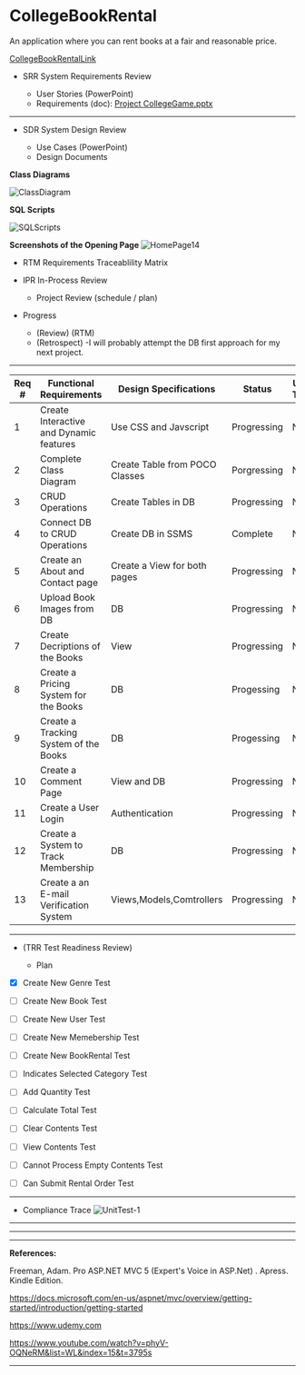 # CollegeBookRental

An application where you can rent books at a fair and reasonable price. 



[CollegeBookRentalLink](https://collegebookrentaldonnyves.azurewebsites.net/)
- SRR  System Requirements Review

	- User Stories (PowerPoint)
  - Requirements (doc): [Project CollegeGame.pptx](https://github.com/donnyves/CollegeBookRental/files/3076989/Project.CollegeGame.pptx)
---
- SDR  System Design Review

	- Use Cases (PowerPoint)
  - Design Documents

**Class Diagrams**

![ClassDiagram](https://user-images.githubusercontent.com/40510674/56258172-7fa4cd80-6083-11e9-823a-efb39b5d8382.PNG)


**SQL Scripts**

![SQLScripts](https://user-images.githubusercontent.com/40510674/56181491-920b0280-5fc2-11e9-9a1c-b19e427bbb0b.PNG)

  
**Screenshots of the Opening Page**
![HomePage14](https://user-images.githubusercontent.com/40510674/56264883-bb985c80-609c-11e9-89fb-8eaacea67e3f.PNG)
  - RTM  Requirements Traceablility Matrix
 - IPR   In-Process Review

	- Project Review (schedule / plan)
  - Progress
    - (Review) (RTM)
    - (Retrospect) -I will probably attempt the DB first approach for my next project.
--- 
|Req #|Functional Requirements|Design Specifications| Status|Unit Test  |
| ------------- |-------------| -----| --------|------|
|1|Create Interactive and Dynamic features  |Use CSS and Javscript  |Progressing |N/A|
|2|Complete Class Diagram  |Create Table from POCO Classes|Porgressing|N/A|
|3|CRUD Operations|Create Tables in DB|Progressing |N/A|
|4|Connect DB to CRUD Operations|Create DB in SSMS|Complete|N/A|
|5|Create an About and Contact page|Create a View for both pages|Progressing|N/A|
|6|Upload Book Images from DB| DB |Progressing|N/A|
|7|Create Decriptions of the Books|View |Progressing|N/A|
|8|Create a Pricing System for the Books|DB|Progessing|N/A|
|9|Create a Tracking System of the Books|DB|Progessing|N/A|
|10|Create a Comment Page|View and DB|Progressing|N/A|
|11|Create a User Login | Authentication | Progressing|N/A|
|12|Create a System to Track Membership  |   DB   |  Progressing |N/A|
|13|Create a an E-mail Verification System | Views,Models,Comtrollers | Progressing |N/A|



  
---

- (TRR  Test Readiness Review)

	- Plan
- [x] Create New Genre Test
- [ ] Create New Book Test
- [ ] Create New User Test
- [ ] Create New Memebership Test
- [ ] Create New BookRental Test
- [ ] Indicates Selected Category Test
- [ ] Add Quantity Test
- [ ] Calculate Total Test
- [ ] Clear Contents Test
- [ ] View Contents Test
- [ ] Cannot Process Empty Contents Test
- [ ] Can Submit Rental Order Test


---

- Compliance Trace
  ![UnitTest-1](https://user-images.githubusercontent.com/40510674/56087261-09eaf880-5e1c-11e9-8e34-7d2a8d43a277.PNG)
---





---




---








**References:**





Freeman, Adam. Pro ASP.NET MVC 5 (Expert's Voice in ASP.Net) . Apress. Kindle Edition.




https://docs.microsoft.com/en-us/aspnet/mvc/overview/getting-started/introduction/getting-started




https://www.udemy.com



https://www.youtube.com/watch?v=phyV-OQNeRM&list=WL&index=15&t=3795s





---

